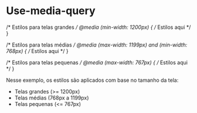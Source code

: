 # Use-media-query
/* Estilos para telas grandes */
@media (min-width: 1200px) {
  /* Estilos aqui */
}

/* Estilos para telas médias */
@media (max-width: 1199px) and (min-width: 768px) {
  /* Estilos aqui */
}

/* Estilos para telas pequenas */
@media (max-width: 767px) {
  /* Estilos aqui */
}

Nesse exemplo, os estilos são aplicados com base no tamanho da tela:

- Telas grandes (>= 1200px)
- Telas médias (768px a 1199px)
- Telas pequenas (<= 767px)
